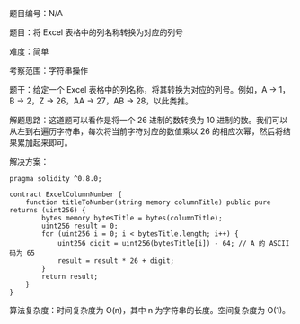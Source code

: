 题目编号：N/A

题目：将 Excel 表格中的列名称转换为对应的列号

难度：简单

考察范围：字符串操作

题干：给定一个 Excel 表格中的列名称，将其转换为对应的列号。例如，A -> 1，B -> 2，Z -> 26，AA -> 27，AB -> 28，以此类推。

解题思路：这道题可以看作是将一个 26 进制的数转换为 10 进制的数。我们可以从左到右遍历字符串，每次将当前字符对应的数值乘以 26 的相应次幂，然后将结果累加起来即可。

解决方案：

```solidity
pragma solidity ^0.8.0;

contract ExcelColumnNumber {
    function titleToNumber(string memory columnTitle) public pure returns (uint256) {
        bytes memory bytesTitle = bytes(columnTitle);
        uint256 result = 0;
        for (uint256 i = 0; i < bytesTitle.length; i++) {
            uint256 digit = uint256(bytesTitle[i]) - 64; // A 的 ASCII 码为 65
            result = result * 26 + digit;
        }
        return result;
    }
}
```

算法复杂度：时间复杂度为 O(n)，其中 n 为字符串的长度。空间复杂度为 O(1)。
